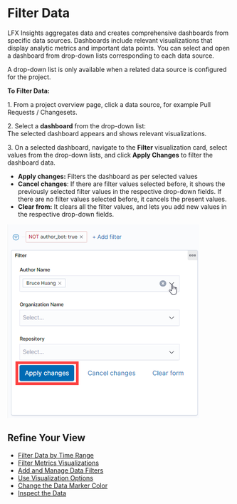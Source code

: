 # Filter Data

LFX Insights aggregates data and creates comprehensive dashboards from specific data sources. Dashboards include relevant visualizations that display analytic metrics and important data points. You can select and open a dashboard from drop-down lists corresponding to each data source.

A drop-down list is only available when a related data source is configured for the project.

**To Filter Data:**

1\. From a project overview page, click a data source, for example Pull Requests / Changesets.

2\. Select a **dashboard** from the drop-down list:\
The selected dashboard appears and shows relevant visualizations.

3\. On a selected dashboard, navigate to the **Filter** visualization card, select values from the drop-down lists, and click **Apply Changes** to filter the dashboard data.

* **Apply changes:** Filters the dashboard as per selected values
* **Cancel changes**: If there are filter values selected before, it shows the previously selected filter values in the respective drop-down fields. If there are no filter values selected before, it cancels the present values.
* **Clear from:** It clears all the filter values, and lets you add new values in the respective drop-down fields.

![](<../../.gitbook/assets/filter data.png>)

## Refine Your View <a href="#viewdashboardanalytics-refineyourview" id="viewdashboardanalytics-refineyourview"></a>

* [Filter Data by Time Range](filter-data-by-time-range.md)
* [Filter Metrics Visualizations](filter-metrics-visualizations.md)
* [Add and Manage Data Filters](add-and-manage-data-filters.md)
* [Use Visualization Options](use-visualization-options.md)
* [Change the Data Marker Color](change-the-data-marker-color.md)
* [Inspect the Data](inspect-the-data.md)
